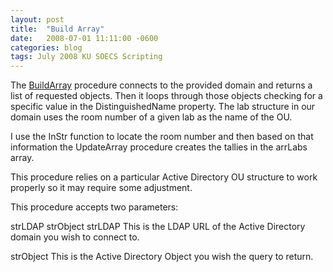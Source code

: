 ```yaml
---
layout: post
title:  "Build Array"
date:   2008-07-01 11:11:00 -0600
categories: blog
tags: July 2008 KU SOECS Scripting
---
```

The [BuildArray](https://github.com/jeffpatton1971/mod-posh/blob/master/vbs/playground/procedures/BuildArray.txt) procedure connects to the provided domain and returns a list of requested objects. Then it loops through those objects checking for a specific value in the DistinguishedName property. The lab structure in our domain uses the room number of a given lab as the name of the OU.

I use the InStr function to locate the room number and then based on that information the UpdateArray procedure creates the tallies in the arrLabs array.

This procedure relies on a particular Active Directory OU structure to work properly so it may require some adjustment.

This procedure accepts two parameters:

strLDAP
strObject
strLDAP
This is the LDAP URL of the Active Directory domain you wish to connect to.

strObject
This is the Active Directory Object you wish the query to return.

